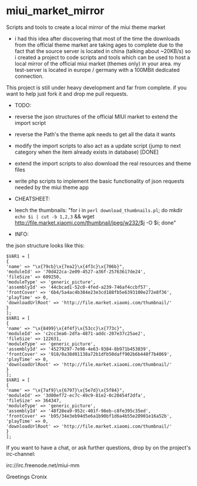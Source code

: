 miui_market_mirror
==================

Scripts and tools to create a local mirror of the miui theme market

* i had this idea after discovering that most of the time the downloads from the official theme market are taking ages to complete due to the fact that the source server is located in china (talking about ~20KB/s) so i created a project to code scripts and tools which can be used to host a local mirror of the official miui market (themes only) in your area. my test-server is located in europe / germany with a 100MBit dedicated connection.

This project is still under heavy development and far from complete.
if you want to help just fork it and drop me pull requests.


* TODO:
 * 	reverse the json structures of the official MIUI market to extend the import script
 * 	reverse the Path's the theme apk needs to get all the data it wants
 * 	modify the import scripts to also act as a update script (jump to next category when the item already exists in database) [DONE]
 *	extend the import scripts to also download the real resources and theme files
 * 	write php scripts to implement the basic functionality of json requests needed by the miui theme app


* CHEATSHEET:
 *	leech the thumbnails: "for i in `perl download_thumbnails.pl`; do mkdir `echo $i | cut -b 1,2,3` && wget http://file.market.xiaomi.com/thumbnail/jpeg/w232/$i -O $i; done"

* INFO:

the json structure looks like this:



    $VAR1 = [
    {
    'name' => "\x{79cb}\x{7ea2}\x{4f3c}\x{706b}",
    'moduleId' => '70d422ca-2e09-4527-a36f-25763617de24',
    'fileSize' => 609250,
    'moduleType' => 'generic_picture',
    'assemblyId' => '44cbcad1-52c0-4fed-a239-746af4ccbf57',
    'frontCover' => '6b4/5a4ac4b384e23e3cd188fb5e6393100e272e8f36',
    'playTime' => 0,
    'downloadUrlRoot' => 'http://file.market.xiaomi.com/thumbnail/'
    }
    ];
    $VAR1 = [
    {
    'name' => "\x{8499}\x{4f4f}\x{53cc}\x{773c}",
    'moduleId' => 'c2cc3ea6-2dfa-4871-addc-207e37c25ae2',
    'fileSize' => 122631,
    'moduleType' => 'generic_picture',
    'assemblyId' => '45279297-7e98-4e63-9384-8b971b453039',
    'frontCover' => '918/0a38d01138a72b1dfb50daff902b6b448f7b4069',
    'playTime' => 0,
    'downloadUrlRoot' => 'http://file.market.xiaomi.com/thumbnail/'
    }
    ];
    $VAR1 = [
    {
    'name' => "\x{7af9}\x{6797}\x{5e7d}\x{5f84}",
    'moduleId' => '3d80ef72-ec7c-49c9-81e2-0c20454f2dfa',
    'fileSize' => 364347,
    'moduleType' => 'generic_picture',
    'assemblyId' => '48f28ea9-952c-401f-98eb-c8fe395c35ed',
    'frontCover' => 'b95/34e3eb94d5e6a1b90bf1d6a4b55e20901e16a52b',
    'playTime' => 0,
    'downloadUrlRoot' => 'http://file.market.xiaomi.com/thumbnail/'
    }
    ];





If you want to have a chat, or ask further questions, drop by on the project's irc-channel:

irc://irc.freenode.net/miui-mm

Greetings
Cronix
